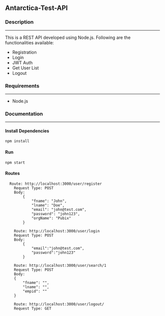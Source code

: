 ## Antarctica-Test-API


### Description
----
This is a REST API developed using Node.js. Following are the functionalities available:

* Registration
* Login
* JWT Auth
* Get User List
* Logout 


### Requirements
----
* Node.js

### Documentation
----

#### Install Dependencies
```
npm install
```

#### Run
```
npm start
```

#### Routes
```
  Route: http://localhost:3000/user/register
    Request Type: POST
    Body:
        {
            "fname": "John",
            "lname": "Doe",
            "email": "john@test.com",
            "password": "john123",
            "orgName": "Pubix"
        }
```
```
    Route: http://localhost:3000/user/login
    Request Type: POST
    Body:
        {
            "email":"john@test.com",
            "password":"john123"
        }
```
```
    Route: http://localhost:3000/user/search/1
    Request Type: POST
    Body:
    {
        "fname": "",
        "lname": "",
        "empid": ""
    }
```
```
    Route: http://localhost:3000/user/logout/
    Request Type: GET
```
